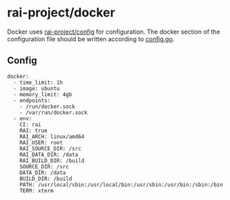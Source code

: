 # rai-project/docker

Docker uses [rai-project/config](https://github.com/rai-project/config) for configuration.
The docker section of the configuration file should be written according to [config.go]().


## Config

~~~
docker:
  - time_limit: 1h
  - image: ubuntu
  - memory_limit: 4gb
  - endpoints:
    - /run/docker.sock
    - /var/run/docker.sock
  - env:
    CI: rai
    RAI: true
    RAI_ARCH: linux/amd64
    RAI_USER: root
    RAI_SOURCE_DIR: /src
    RAI_DATA_DIR: /data
    RAI_BUILD_DIR: /build
    SOURCE_DIR: /src 
    DATA_DIR: /data 
    BUILD_DIR: /build 
    PATH: /usr/local/sbin:/usr/local/bin:/usr/sbin:/usr/bin:/sbin:/bin
    TERM: xterm

~~~
